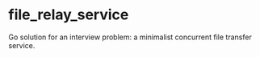 # file_relay_service
Go solution for an interview problem: a minimalist concurrent file transfer service.
